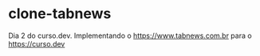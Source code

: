 # clone-tabnews
Dia 2 do curso.dev. Implementando o https://www.tabnews.com.br para o https://curso.dev
